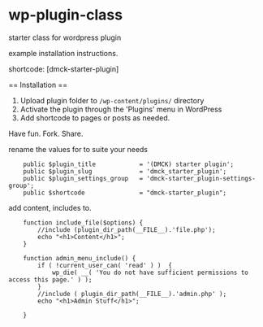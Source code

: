 # wp-plugin-class

starter class for wordpress plugin

example installation instructions. 

shortcode: [dmck-starter-plugin]

== Installation ==

1. Upload plugin folder to `/wp-content/plugins/` directory
2. Activate the plugin through the 'Plugins' menu in WordPress
3. Add shortcode to pages or posts as needed.

Have fun. Fork. Share.



rename the values for to suite your needs

		public $plugin_title 			= '(DMCK) starter plugin';
		public $plugin_slug				= 'dmck_starter_plugin';
		public $plugin_settings_group 	= 'dmck-starter_plugin-settings-group';
		public $shortcode				= "dmck-starter_plugin";	
		
		
add content, includes to.

		function include_file($options) {
			//include (plugin_dir_path(__FILE__).'file.php');
			echo "<h1>Content</h1>";
		}

		function admin_menu_include() {
			if ( !current_user_can( 'read' ) )  {
				wp_die( __( 'You do not have sufficient permissions to access this page.' ) );
			}
			//include ( plugin_dir_path(__FILE__).'admin.php' );			
			echo "<h1>Admin Stuff</h1>";
			
		}
		
		